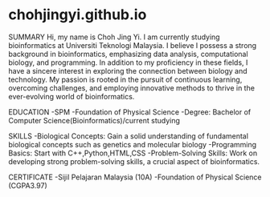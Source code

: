 # chohjingyi.github.io
SUMMARY
Hi, my name is Choh Jing Yi. I am currently studying bioinformatics at Universiti Teknologi Malaysia. I believe I possess a strong background in bioinformatics, emphasizing data analysis, computational biology, and programming. In addition to my proficiency in these fields, I have a sincere interest in exploring the connection between biology and technology. My passion is rooted in the pursuit of continuous learning, overcoming challenges, and employing innovative methods to thrive in the ever-evolving world of bioinformatics.

EDUCATION
-SPM 
-Foundation of Physical Science 
-Degree: Bachelor of Computer Science(Bioinformatics)/current studying

SKILLS
-Biological Concepts:
Gain a solid understanding of fundamental biological concepts such as genetics and molecular biology
-Programming Basics:
Start with C++,Python,HTML,CSS
-Problem-Solving Skills:
Work on developing strong problem-solving skills, a crucial aspect of bioinformatics.

CERTIFICATE
-Sijil Pelajaran Malaysia (10A)
-Foundation of Physical Science (CGPA3.97)




